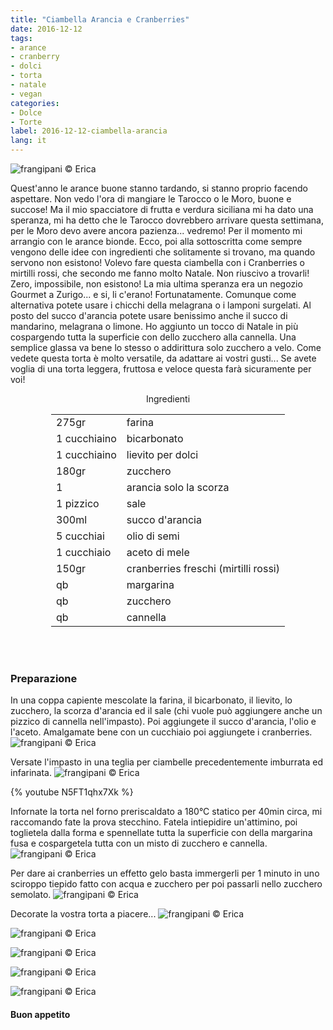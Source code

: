 ```yaml
---
title: "Ciambella Arancia e Cranberries"
date: 2016-12-12
tags:
- arance
- cranberry
- dolci
- torta
- natale
- vegan
categories:
- Dolce
- Torte
label: 2016-12-12-ciambella-arancia
lang: it
---
```

![](header.jpg "frangipani © Erica")

Quest'anno le arance buone stanno tardando, si stanno proprio facendo aspettare. Non vedo l'ora di mangiare le Tarocco o le Moro, buone e succose! Ma il mio spacciatore di frutta e verdura siciliana mi ha dato una speranza, mi ha detto che le Tarocco dovrebbero arrivare questa settimana, per le Moro devo avere ancora pazienza... vedremo! Per il momento mi arrangio con le arance bionde. Ecco, poi alla sottoscritta come sempre vengono delle idee con ingredienti che solitamente si trovano, ma quando servono non esistono! Volevo fare questa ciambella con i Cranberries o mirtilli rossi, che secondo me fanno molto Natale. Non riuscivo a trovarli! Zero, impossibile, non esistono! La mia ultima speranza era un negozio Gourmet a Zurigo... e si, li c'erano! Fortunatamente. Comunque come alternativa potete usare i chicchi della melagrana o i lamponi surgelati. Al posto del succo d'arancia potete usare benissimo anche il succo di mandarino, melagrana o limone. Ho aggiunto un tocco di Natale in più cospargendo tutta la superficie con dello zucchero alla cannella. Una semplice glassa va bene lo stesso o addirittura solo zucchero a velo. Come vedete questa torta è molto versatile, da adattare ai vostri gusti... Se avete voglia di una torta leggera, fruttosa e veloce questa farà sicuramente per voi!

<div id="wrapper" style="text-align: center">
  <div id="yourdiv" style="display: inline-block;">
    <div class="ingredients">
      <div class="ingredients-title">Ingredienti</div>
      <table>
        <tbody>
          <tr>
            <td>275gr</td>
            <td>farina</td>
          </tr>
          <tr>
            <td>1 cucchiaino</td>
            <td>bicarbonato</td>
          </tr>
          <tr>
            <td>1 cucchiaino</td>
            <td>lievito per dolci</td>
          </tr>
          <tr>
            <td>180gr</td>
            <td>zucchero</td>
          </tr>
          <tr>
            <td>1</td>
            <td>arancia solo la scorza</td>
          </tr>
          <tr>
            <td>1 pizzico</td>
            <td>sale</td>
          </tr>
          <tr>
            <td>300ml</td>
            <td>succo d'arancia</td>
          </tr>
          <tr>
            <td>5 cucchiai</td>
            <td>olio di semi</td>        
          </tr>
          <tr>
            <td>1 cucchiaio</td>
            <td>aceto di mele</td>
          </tr>
          <tr>
            <td>150gr</td>
            <td>cranberries freschi (mirtilli rossi)</td>
          </tr>
          <tr>
            <td>qb</td>
            <td>margarina</td>        
          </tr>
          <tr>
            <td>qb</td>
            <td>zucchero</td>
          </tr>
          <tr>
            <td>qb</td>
            <td>cannella</td>
          </tr>
        </tbody>
      </table>
      <br></br>
    </div>
  </div>
</div>


<h3>
  <font color="grey">
    <i class="fa fa-cogs"></i>
  </font> Preparazione
</h3>

In una coppa capiente mescolate la farina, il bicarbonato, il lievito, lo zucchero, la scorza d'arancia ed il sale (chi vuole può aggiungere anche un pizzico di cannella nell'impasto). Poi aggiungete il succo d'arancia, l'olio e l'aceto. Amalgamate bene con un cucchiaio poi aggiungete i cranberries.
![](impasto.jpg "frangipani © Erica")

Versate l'impasto in una teglia per ciambelle precedentemente imburrata ed infarinata.
![](teglia.jpg "frangipani © Erica")

{% youtube N5FT1qhx7Xk %}

Infornate la torta nel forno preriscaldato a 180°C statico per 40min circa, mi raccomando fate la prova stecchino. Fatela intiepidire un'attimino, poi toglietela dalla forma e spennellate tutta la superficie con della margarina fusa e cospargetela tutta con un misto di zucchero e cannella.
![](zucchero.jpg "frangipani © Erica")

Per dare ai cranberries un effetto gelo basta immergerli per 1 minuto in uno sciroppo tiepido fatto con acqua e zucchero per poi passarli nello zucchero semolato.
![](cranberries.jpg "frangipani © Erica")

Decorate la vostra torta a piacere...
![](risultato1.jpg "frangipani © Erica")

![](risultato2.jpg "frangipani © Erica")

![](risultato3.jpg "frangipani © Erica")

![](risultato4.jpg "frangipani © Erica")

![](risultato5.jpg "frangipani © Erica")


<h4>Buon appetito
  <font color="red">
    <i class="fa fa-smile-o"></i>
  </font>
</h4>
